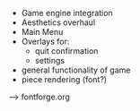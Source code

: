 - Game engine integration
- Aesthetics overhaul
- Main Menu
- Overlays for:
    - quit confirmation
    - settings
- general functionality of game
- piece rendering (font?)

--> fontforge.org